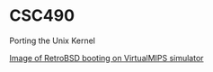 # CSC490
Porting the Unix Kernel

[Image of RetroBSD booting on VirtualMIPS simulator](https://github.com/chettrick/CSC490/report/RetroBSD_boot_on_VirtualMIPS.png)
